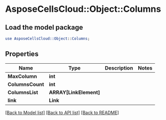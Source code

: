 # AsposeCellsCloud::Object::Columns 

## Load the model package
```perl
use AsposeCellsCloud::Object::Columns;
```

## Properties
Name | Type | Description | Notes
------------ | ------------- | ------------- | -------------
**MaxColumn** | **int** |  |
**ColumnsCount** | **int** |  |
**ColumnsList** | **ARRAY[LinkElement]** |  |
**link** | **Link** |  |  

[[Back to Model list]](../README.md#documentation-for-models) [[Back to API list]](../README.md#documentation-for-api-endpoints) [[Back to README]](../README.md)

